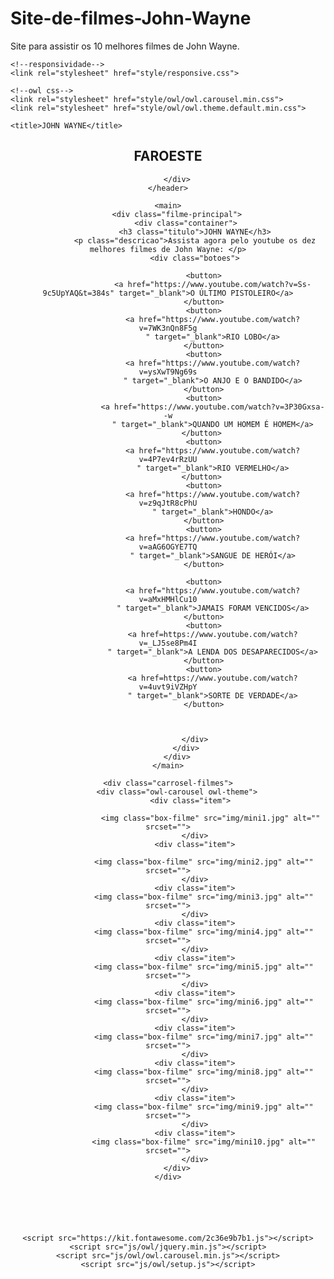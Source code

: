 # Site-de-filmes-John-Wayne
Site para assistir os 10 melhores filmes de John Wayne.

<!DOCTYPE html>
<html lang="pt-br">
<head>
    <meta charset="UTF-8">
    <meta name="viewport" content="width=device-width, initial-scale=1.0">
    <link rel="stylesheet" href="style/main.css">

    <!--responsividade-->
    <link rel="stylesheet" href="style/responsive.css">

    <!--owl css-->
    <link rel="stylesheet" href="style/owl/owl.carousel.min.css">
    <link rel="stylesheet" href="style/owl/owl.theme.default.min.css">

    <title>JOHN WAYNE</title>
</head>
<body>
    <header>
        <div class="container">
            <h2 class="logo">FAROESTE</h2>
           
        </div>
    </header>

    <main>
        <div class="filme-principal">
            <div class="container">
                <h3 class="titulo">JOHN WAYNE</h3>
                <p class="descricao">Assista agora pelo youtube os dez melhores filmes de John Wayne: </p>
                <div class="botoes">
                   
                    <button>
                        <a href="https://www.youtube.com/watch?v=Ss-9c5UpYAQ&t=384s" target="_blank">O ÚLTIMO PISTOLEIRO</a>
                    </button>
                    <button>
                        <a href="https://www.youtube.com/watch?v=7WK3nQn8F5g
                        " target="_blank">RIO LOBO</a>
                    </button>
                    <button>
                        <a href="https://www.youtube.com/watch?v=ysXwT9Ng69s
                        " target="_blank">O ANJO E O BANDIDO</a>
                    </button>
                    <button>
                        <a href="https://www.youtube.com/watch?v=3P30Gxsa--w
                        " target="_blank">QUANDO UM HOMEM É HOMEM</a>
                    </button> 
                    <button>
                        <a href="https://www.youtube.com/watch?v=4P7ev4rRzUU
                        " target="_blank">RIO VERMELHO</a>
                    </button> 
                    <button>
                        <a href="https://www.youtube.com/watch?v=z9qJtR8cPhU
                        " target="_blank">HONDO</a>
                    </button>
                    <button>
                        <a href="https://www.youtube.com/watch?v=aAG6OGYE7TQ
                        " target="_blank">SANGUE DE HERÓI</a>
                    </button>

                    <button>
                        <a href="https://www.youtube.com/watch?v=aMxHMHlCu10
                        " target="_blank">JAMAIS FORAM VENCIDOS</a>
                    </button>
                    <button>
                        <a href=https://www.youtube.com/watch?v=_LJ5se8Pm4I
                        " target="_blank">A LENDA DOS DESAPARECIDOS</a>
                    </button>
                    <button>
                        <a href=https://www.youtube.com/watch?v=4uvt9iVZHpY
                        " target="_blank">SORTE DE VERDADE</a>
                    </button>
 


                </div>
            </div>
        </div>
    </main>
 
    <div class="carrosel-filmes">
        <div class="owl-carousel owl-theme">
                <div class="item">  
                                    
                       <img class="box-filme" src="img/mini1.jpg" alt="" srcset="">
                </div>
                <div class="item">
                                
                    <img class="box-filme" src="img/mini2.jpg" alt="" srcset="">
                </div>
                <div class="item">
                    <img class="box-filme" src="img/mini3.jpg" alt="" srcset="">
                </div>
                <div class="item">
                    <img class="box-filme" src="img/mini4.jpg" alt="" srcset="">
                </div>
                <div class="item">
                    <img class="box-filme" src="img/mini5.jpg" alt="" srcset="">
                </div>
                <div class="item">
                    <img class="box-filme" src="img/mini6.jpg" alt="" srcset="">
                </div>
                <div class="item">
                    <img class="box-filme" src="img/mini7.jpg" alt="" srcset="">
                </div>
                <div class="item">
                    <img class="box-filme" src="img/mini8.jpg" alt="" srcset="">
                </div>
                <div class="item">
                    <img class="box-filme" src="img/mini9.jpg" alt="" srcset="">
                </div>
                <div class="item">
                    <img class="box-filme" src="img/mini10.jpg" alt="" srcset="">
                </div>
        </div>
    </div>


    
       


    <script src="https://kit.fontawesome.com/2c36e9b7b1.js"></script>
    <script src="js/owl/jquery.min.js"></script>
    <script src="js/owl/owl.carousel.min.js"></script>
    <script src="js/owl/setup.js"></script>



</body>
</html> 

